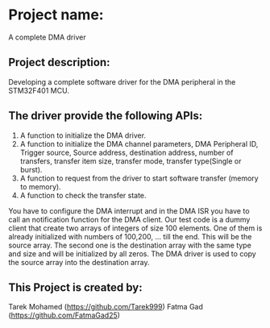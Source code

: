 # Project name: 
A complete DMA driver

## Project description: 
Developing a complete software driver for the DMA peripheral in the STM32F401 MCU.

## The driver provide the following APIs:
1.	A function to initialize the DMA driver.
2.	A function to initialize the DMA channel parameters, DMA Peripheral ID, Trigger source, Source address, destination address, number of transfers, transfer item size, transfer mode, transfer type(Single or burst).
3.	A function to request from the driver to start software transfer (memory to memory).
4.	A function to check the transfer state.

You have to configure the DMA interrupt and in the DMA ISR you have to call an notification function for the DMA client.
Our test code is a dummy client that create two arrays of integers of size 100 elements. One of them is already initialized with numbers of 100,200, … till the end. This will be the source array.
The second one is the destination array with the same type and size and will be initialized by all zeros.
The DMA driver is used to copy the source array into the destination array.


## This Project is created by:
Tarek Mohamed (https://github.com/Tarek999)
Fatma Gad (https://github.com/FatmaGad25) 

